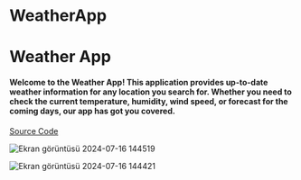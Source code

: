 # WeatherApp

# Weather App
#### Welcome to the Weather App! This application provides up-to-date weather information for any location you search for. Whether you need to check the current temperature, humidity, wind speed, or forecast for the coming days, our app has got you covered.

[Source Code](https://github.com/beyzqusta/WeatherApp/tree/mainn)<br/>

![Ekran görüntüsü 2024-07-16 144519](https://github.com/user-attachments/assets/6d92f102-587f-40d7-82f9-039fa7345489)

![Ekran görüntüsü 2024-07-16 144421](https://github.com/user-attachments/assets/ad6000cb-3cf0-4ca6-9d8a-52a49618f237)

 

